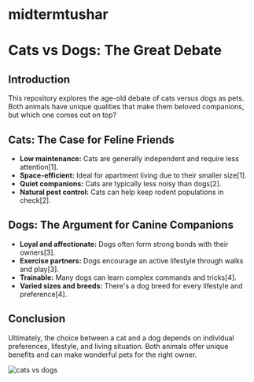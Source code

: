 # midtermtushar
# Cats vs Dogs: The Great Debate

## Introduction
This repository explores the age-old debate of cats versus dogs as pets. Both animals have unique qualities that make them beloved companions, but which one comes out on top?

## Cats: The Case for Feline Friends
- **Low maintenance:** Cats are generally independent and require less attention[1].
- **Space-efficient:** Ideal for apartment living due to their smaller size[1].
- **Quiet companions:** Cats are typically less noisy than dogs[2].
- **Natural pest control:** Cats can help keep rodent populations in check[2].

## Dogs: The Argument for Canine Companions
- **Loyal and affectionate:** Dogs often form strong bonds with their owners[3].
- **Exercise partners:** Dogs encourage an active lifestyle through walks and play[3].
- **Trainable:** Many dogs can learn complex commands and tricks[4].
- **Varied sizes and breeds:** There's a dog breed for every lifestyle and preference[4].

## Conclusion
Ultimately, the choice between a cat and a dog depends on individual preferences, lifestyle, and living situation. Both animals offer unique benefits and can make wonderful pets for the right owner.

![cats vs dogs](catsvsdogs.jpg)

